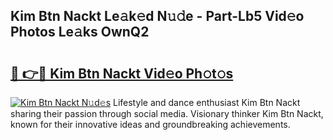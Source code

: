 ## Kim Btn Nackt Le𝚊k𝚎d N𝚞𝚍e - Part-Lb5 Vid𝚎o Photos Le𝚊ks OwnQ2

# <h2><a href="http://fb7xagy.evod.top/?m=Kim+Btn+Nackt">🔗 👉🔴 Kim Btn Nackt Vid𝚎o Ph𝚘t𝚘s</a></h2>

[![Kim Btn Nackt N𝚞d𝚎s](https://i.imgur.com/8V9OHl7.gif)](http://fb7xagy.evod.top/?m=Kim+Btn+Nackt)
Lifestyle and dance enthusiast Kim Btn Nackt sharing their passion through social media. Visionary thinker Kim Btn Nackt, known for their innovative ideas and groundbreaking achievements. 
